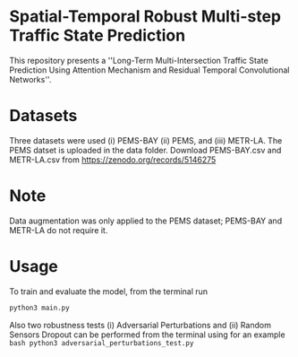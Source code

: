 # Spatial-Temporal Robust Multi-step Traffic State Prediction
This repository presents a ''Long-Term Multi-Intersection Traffic State Prediction Using Attention Mechanism and Residual Temporal Convolutional Networks''.

# Datasets
Three datasets were used (i) PEMS-BAY (ii) PEMS, and (iii) METR-LA. The PEMS datset is uploaded in the data folder. Download PEMS-BAY.csv and METR-LA.csv from https://zenodo.org/records/5146275

# Note
Data augmentation was only applied to the PEMS dataset; PEMS-BAY and METR-LA do not require it.


# Usage
To train and evaluate the model, from the terminal run 
```bash 
python3 main.py
```

Also two robustness tests (i) Adversarial Perturbations and (ii) Random Sensors Dropout can be performed from the terminal using for an example
```bash python3 adversarial_perturbations_test.py``` 

